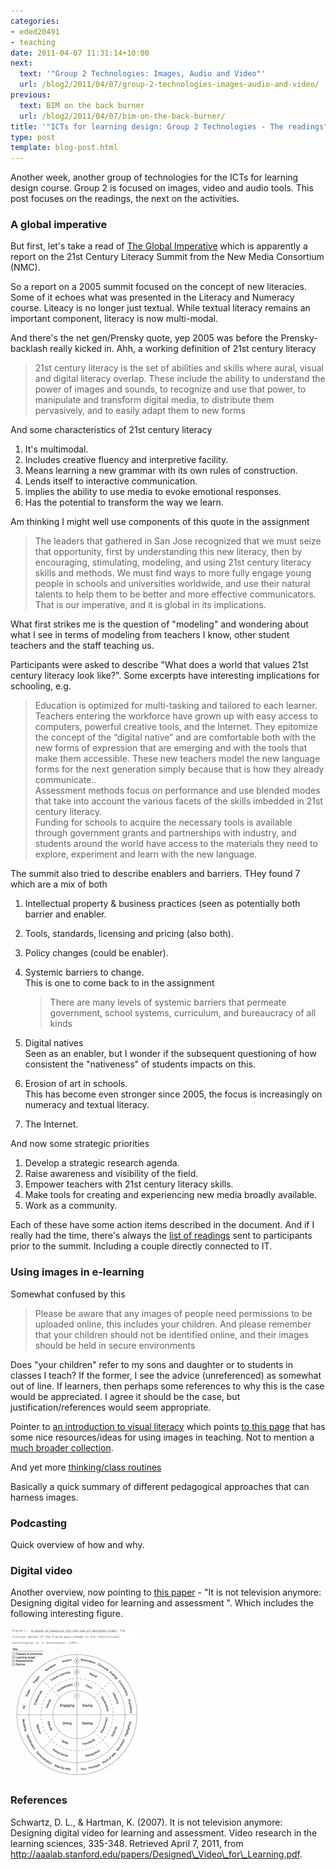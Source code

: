 ```yaml
---
categories:
- eded20491
- teaching
date: 2011-04-07 11:31:14+10:00
next:
  text: '"Group 2 Technologies: Images, Audio and Video"'
  url: /blog2/2011/04/07/group-2-technologies-images-audio-and-video/
previous:
  text: BIM on the back burner
  url: /blog2/2011/04/07/bim-on-the-back-burner/
title: '"ICTs for learning design: Group 2 Technologies - The readings"'
type: post
template: blog-post.html
---
```

Another week, another group of technologies for the ICTs for learning design course. Group 2 is focused on images, video and audio tools. This post focuses on the readings, the next on the activities.

### A global imperative

But first, let's take a read of [The Global Imperative](http://archive.nmc.org/pdf/Global_Imperative.pdf) which is apparently a report on the 21st Century Literacy Summit from the New Media Consortium (NMC).

So a report on a 2005 summit focused on the concept of new literacies. Some of it echoes what was presented in the Literacy and Numeracy course. Liteacy is no longer just textual. While textual literacy remains an important component, literacy is now multi-modal.

And there's the net gen/Prensky quote, yep 2005 was before the Prensky-backlash really kicked in. Ahh, a working definition of 21st century literacy

> 21st century literacy is the set of abilities and skills where aural, visual and digital literacy overlap. These include the ability to understand the power of images and sounds, to recognize and use that power, to manipulate and transform digital media, to distribute them pervasively, and to easily adapt them to new forms

And some characteristics of 21st century literacy

1. It's multimodal.
2. Includes creative fluency and interpretive facility.
3. Means learning a new grammar with its own rules of construction.
4. Lends itself to interactive communication.
5. implies the ability to use media to evoke emotional responses.
6. Has the potential to transform the way we learn.

Am thinking I might well use components of this quote in the assignment

> The leaders that gathered in San Jose recognized that we must seize that opportunity, first by understanding this new literacy, then by encouraging, stimulating, modeling, and using 21st century literacy skills and methods. We must find ways to more fully engage young people in schools and universities worldwide, and use their natural talents to help them to be better and more effective communicators. That is our imperative, and it is global in its implications.

What first strikes me is the question of "modeling" and wondering about what I see in terms of modeling from teachers I know, other student teachers and the staff teaching us.

Participants were asked to describe "What does a world that values 21st century literacy look like?". Some excerpts have interesting implications for schooling, e.g.

> Education is optimized for multi-tasking and tailored to each learner.  
> Teachers entering the workforce have grown up with easy access to computers, powerful creative tools, and the Internet. They epitomize the concept of the “digital native” and are comfortable both with the new forms of expression that are emerging and with the tools that make them accessible. These new teachers model the new language forms for the next generation simply because that is how they already communicate..  
> Assessment methods focus on performance and use blended modes that take into account the various facets of the skills imbedded in 21st century literacy.  
> Funding for schools to acquire the necessary tools is available through government grants and partnerships with industry, and students around the world have access to the materials they need to explore, experiment and learn with the new language.

The summit also tried to describe enablers and barriers. THey found 7 which are a mix of both

1. Intellectual property & business practices (seen as potentially both barrier and enabler.
2. Tools, standards, licensing and pricing (also both).
3. Policy changes (could be enabler).
4. Systemic barriers to change.  
    This is one to come back to in the assignment
    
    > There are many levels of systemic barriers that permeate government, school systems, curriculum, and bureaucracy of all kinds
    
5. Digital natives  
    Seen as an enabler, but I wonder if the subsequent questioning of how consistent the "nativeness" of students impacts on this.
6. Erosion of art in schools.  
    This has become even stronger since 2005, the focus is increasingly on numeracy and textual literacy.
7. The Internet.

And now some strategic priorities

1. Develop a strategic research agenda.
2. Raise awareness and visibility of the field.
3. Empower teachers with 21st century literacy skills.
4. Make tools for creating and experiencing new media broadly available.
5. Work as a community.

Each of these have some action items described in the document. And if I really had the time, there's always the [list of readings](http://archive.nmc.org/summit/readings.pdf) sent to participants prior to the summit. Including a couple directly connected to IT.

### Using images in e-learning

Somewhat confused by this

> Please be aware that any images of people need permissions to be uploaded online, this includes your children. And please remember that your children should not be identified online, and their images should be held in secure environments

Does "your children" refer to my sons and daughter or to students in classes I teach? If the former, I see the advice (unreferenced) as somewhat out of line. If learners, then perhaps some references to why this is the case would be appreciated. I agree it should be the case, but justification/references would seem appropriate.

Pointer to [an introduction to visual literacy](http://www.learnnc.org/lp/pages/675) which points [to this page](http://www.learnnc.org/lp/pages/678) that has some nice resources/ideas for using images in teaching. Not to mention a [much broader collection](http://www.learnnc.org/search?tag=visual+literacy).

And yet more [thinking/class routines](http://www.pz.harvard.edu/vt/visibleThinking_html_files/03_ThinkingRoutines/03e_FairnessRoutines/TugOfWar/TugOfWar_Routine.html)

Basically a quick summary of different pedagogical approaches that can harness images.

### Podcasting

Quick overview of how and why.

### Digital video

Another overview, now pointing to [this paper](http://aaalab.stanford.edu/papers/Designed_Video_for_Learning.pdf) - "It is not television anymore: Designing digital video for learning and assessment ". Which includes the following interesting figure.

[![A space of learning for the use of designed video](images/5596306897_cfc8910e30_m.jpg)](http://www.flickr.com/photos/david_jones/5596306897/ "A space of learning for the use of designed video by David T Jones, on Flickr")

### References

Schwartz, D. L., & Hartman, K. (2007). It is not television anymore: Designing digital video for learning and assessment. Video research in the learning sciences, 335-348. Retrieved April 7, 2011, from http://aaalab.stanford.edu/papers/Designed\_Video\_for\_Learning.pdf.